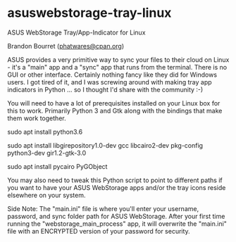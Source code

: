 # asuswebstorage-tray-linux

 ASUS WebStorage Tray/App-Indicator for Linux
 
 Brandon Bourret (phatwares@cpan.org)

 ASUS provides a very primitive way to sync your files to their cloud on Linux - it's a "main" app and a "sync" app
 that runs from the terminal. There is no GUI or other interface. Certainly nothing fancy like they did for Windows
 users. I got tired of it, and I was screwing around with making tray app indicators in Python ... so I thought I'd
 share with the community :-)

 You will need to have a lot of prerequisites installed on your Linux box for this to work. Primarily Python 3 and Gtk
 along with the bindings that make them work together.

 sudo apt install python3.6
 
 sudo apt install libgirepository1.0-dev gcc libcairo2-dev pkg-config python3-dev gir1.2-gtk-3.0
 
 sudo apt install pycairo PyGObject

 You may also need to tweak this Python script to point to different paths if you want to have your ASUS WebStorage apps
 and/or the tray icons reside elsewhere on your system.

 Side Note: The "main.ini" file is where you'll enter your username, password, and sync folder path for ASUS WebStorage.
 After your first time running the "webstorage_main_process" app, it will overwrite the "main.ini" file with an ENCRYPTED
 version of your password for security.
